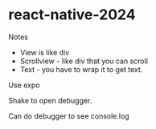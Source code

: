 # react-native-2024

Notes

- View is like div
- Scrollview - like div that you can scroll
- Text - you have to wrap it to get text.

Use expo

Shake to open debugger.

Can do debugger to see console.log